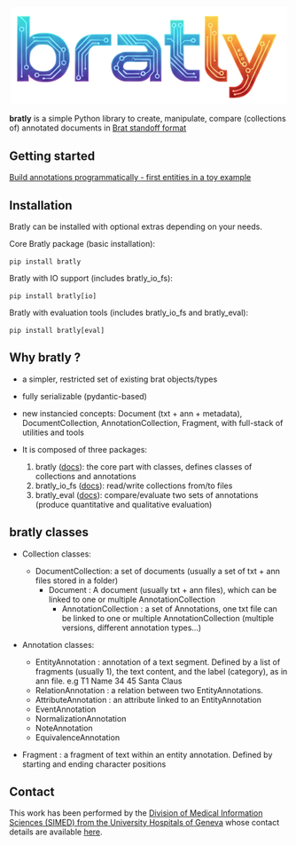 <p align="center">
  <img src="https://raw.githubusercontent.com/SimedDataTeam/bratly/refs/heads/main/logo/bratly_transparent.png" alt="Bratly Logo" width="500">
</p>

**bratly** is a simple Python library to create, manipulate, compare (collections of) annotated documents in [Brat standoff format](https://brat.nlplab.org/standoff.html)

## Getting started
 [Build annotations programmatically - first entities in a toy example](src_devs/bratly_eval_dev/src/bratly_eval_dev/notebooks/demo.ipynb)

## Installation
Bratly can be installed with optional extras depending on your needs.

Core Bratly package (basic installation):

`pip install bratly`

Bratly with IO support (includes bratly_io_fs):

`pip install bratly[io]`

Bratly with evaluation tools (includes bratly_io_fs and bratly_eval):

`pip install bratly[eval]`


## Why bratly ?

- a simpler, restricted set of existing brat objects/types
- fully serializable (pydantic-based)
- new instancied concepts: Document (txt + ann + metadata), DocumentCollection, AnnotationCollection, Fragment, with full-stack of utilities and tools

- It is composed of three packages:
  1. bratly ([docs](src_libs/bratly/README.md)): the core part with classes, defines classes of collections and annotations
  2. bratly_io_fs ([docs](src_libs/bratly-io-fs/README.md)): read/write collections from/to files
  3. bratly_eval ([docs](src_libs/bratly-eval/README.md)): compare/evaluate two sets of annotations (produce quantitative and qualitative evaluation)

## bratly classes

- Collection classes:
  - DocumentCollection: a set of documents (usually a set of txt + ann files stored in a folder)
    - Document : A document (usually txt + ann files), which can be linked to one or multiple AnnotationCollection
      - AnnotationCollection : a set of Annotations, one txt file can be linked to one or multiple AnnotationCollection (multiple versions, different annotation types...)

- Annotation classes:
  - EntityAnnotation : annotation of a text segment. Defined by a list of fragments (usually 1), the text content, and the label (category), as in ann file. e.g T1 Name 34 45 Santa Claus
  - RelationAnnotation : a relation between two EntityAnnotations.
  - AttributeAnnotation : an attribute linked to an EntityAnnotation
  - EventAnnotation
  - NormalizationAnnotation
  - NoteAnnotation
  - EquivalenceAnnotation

- Fragment : a fragment of text within an entity annotation. Defined by starting and ending character positions


## Contact
This work has been performed by the [Division of Medical Information Sciences (SIMED) from the University Hospitals of Geneva](https://www.hug.ch/sciences-de-linformation-medicale) whose contact details are available [here](https://www.hug.ch/sciences-de-linformation-medicale/infos-pratiques).
